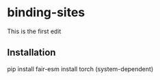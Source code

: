 # binding-sites

This is the first edit

## Installation

pip install fair-esm
install torch (system-dependent)
